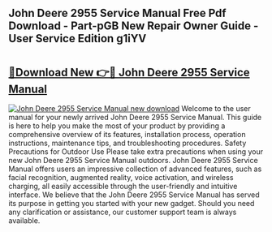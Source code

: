 ## John Deere 2955 Service Manual Free Pdf Download - Part-pGB New Repair Owner Guide - User Service Edition g1iYV

# <h2><a href="http://bc92380.oget.top/?id=John+Deere+2955+Service+Manual">🔗Download New 👉🔴 John Deere 2955 Service Manual</a></h2>

[![John Deere 2955 Service Manual new download](https://i.imgur.com/5g1atiW.png)](http://bc92380.oget.top/?id=John+Deere+2955+Service+Manual)
Welcome to the user manual for your newly arrived John Deere 2955 Service Manual. This guide is here to help you make the most of your product by providing a comprehensive overview of its features, installation process, operation instructions, maintenance tips, and troubleshooting procedures. Safety Precautions for Outdoor Use Please take extra precautions when using your new John Deere 2955 Service Manual outdoors. John Deere 2955 Service Manual offers users an impressive collection of advanced features, such as facial recognition, augmented reality, voice activation, and wireless charging, all easily accessible through the user-friendly and intuitive interface. We believe that the John Deere 2955 Service Manual has served its purpose in getting you started with your new gadget. Should you need any clarification or assistance, our customer support team is always available.
